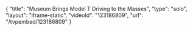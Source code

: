 {
    "title": "Museum Brings Model T Driving to the Masses",
    "type": "solo",
    "layout": "iframe-static",
    "videoId": "123186809",
    "url": "\/tvpembed\/123186809"
}